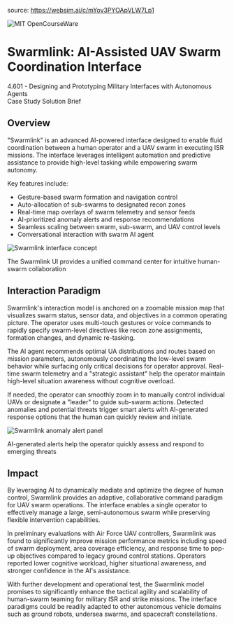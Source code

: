 source: https://websim.ai/c/mYov3PYOApVLW7Lp1

![MIT OpenCourseWare](https://ocw.mit.edu/course/4/4.601-designing-and-prototyping-military-interfaces-with-autonomous-agents-fall-2023/case-studies-figma/case-studies/uav-swarm-coordination/mit-ocw-logo.png)

# Swarmlink: AI-Assisted UAV Swarm Coordination Interface

4.601 - Designing and Prototyping Military Interfaces with Autonomous Agents  
Case Study Solution Brief

## Overview

"Swarmlink" is an advanced AI-powered interface designed to enable fluid coordination between a human operator and a UAV swarm in executing ISR missions. The interface leverages intelligent automation and predictive assistance to provide high-level tasking while empowering swarm autonomy.

Key features include:

- Gesture-based swarm formation and navigation control
- Auto-allocation of sub-swarms to designated recon zones
- Real-time map overlays of swarm telemetry and sensor feeds
- AI-prioritized anomaly alerts and response recommendations
- Seamless scaling between swarm, sub-swarm, and UAV control levels
- Conversational interaction with swarm AI agent

![Swarmlink interface concept](https://ocw.mit.edu/course/4/4.601-designing-and-prototyping-military-interfaces-with-autonomous-agents-fall-2023/case-studies-figma/case-studies/uav-swarm-coordination/swarmlink-interface-overview.png)

The Swarmlink UI provides a unified command center for intuitive human-swarm collaboration

## Interaction Paradigm

Swarmlink's interaction model is anchored on a zoomable mission map that visualizes swarm status, sensor data, and objectives in a common operating picture. The operator uses multi-touch gestures or voice commands to rapidly specify swarm-level directives like recon zone assignments, formation changes, and dynamic re-tasking.

The AI agent recommends optimal UA distributions and routes based on mission parameters, autonomously coordinating the low-level swarm behavior while surfacing only critical decisions for operator approval. Real-time swarm telemetry and a "strategic assistant" help the operator maintain high-level situation awareness without cognitive overload.

If needed, the operator can smoothly zoom in to manually control individual UAVs or designate a "leader" to guide sub-swarm actions. Detected anomalies and potential threats trigger smart alerts with AI-generated response options that the human can quickly review and initiate.

![Swarmlink anomaly alert panel](https://ocw.mit.edu/course/4/4.601-designing-and-prototyping-military-interfaces-with-autonomous-agents-fall-2023/case-studies-figma/case-studies/uav-swarm-coordination/swarmlink-alert-panel.png)

AI-generated alerts help the operator quickly assess and respond to emerging threats

## Impact

By leveraging AI to dynamically mediate and optimize the degree of human control, Swarmlink provides an adaptive, collaborative command paradigm for UAV swarm operations. The interface enables a single operator to effectively manage a large, semi-autonomous swarm while preserving flexible intervention capabilities.

In preliminary evaluations with Air Force UAV controllers, Swarmlink was found to significantly improve mission performance metrics including speed of swarm deployment, area coverage efficiency, and response time to pop-up objectives compared to legacy ground control stations. Operators reported lower cognitive workload, higher situational awareness, and stronger confidence in the AI's assistance.

With further development and operational test, the Swarmlink model promises to significantly enhance the tactical agility and scalability of human-swarm teaming for military ISR and strike missions. The interface paradigms could be readily adapted to other autonomous vehicle domains such as ground robots, undersea swarms, and spacecraft constellations.